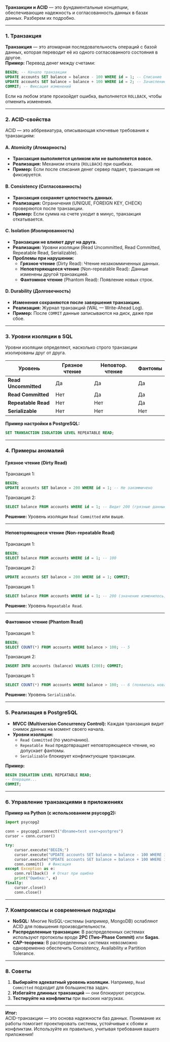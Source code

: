
**Транзакции и ACID** — это фундаментальные концепции, обеспечивающие надежность и согласованность данных в базах данных. Разберем их подробно.

---

### **1. Транзакция**
**Транзакция** — это атомарная последовательность операций с базой данных, которая переводит её из одного согласованного состояния в другое.  
**Пример:** Перевод денег между счетами:  
```sql
BEGIN; -- Начало транзакции
UPDATE accounts SET balance = balance - 100 WHERE id = 1; -- Списание
UPDATE accounts SET balance = balance + 100 WHERE id = 2; -- Зачисление
COMMIT; -- Фиксация изменений
```
Если на любом этапе произойдет ошибка, выполняется `ROLLBACK`, чтобы отменить изменения.

---

### **2. ACID-свойства**
ACID — это аббревиатура, описывающая ключевые требования к транзакциям:

#### **A. Atomicity (Атомарность)**
- **Транзакция выполняется целиком или не выполняется вовсе.**  
- **Реализация:** Механизм отката (`ROLLBACK`) при ошибках.  
- **Пример:** Если после списания денег сервер падает, транзакция не фиксируется.

#### **B. Consistency (Согласованность)**
- **Транзакция сохраняет целостность данных.**  
- **Реализация:** Ограничения (UNIQUE, FOREIGN KEY, CHECK) проверяются после транзакции.  
- **Пример:** Если сумма на счете уходит в минус, транзакция откатывается.

#### **C. Isolation (Изолированность)**
- **Транзакции не влияют друг на друга.**  
- **Реализация:** Уровни изоляции (Read Uncommitted, Read Committed, Repeatable Read, Serializable).  
- **Проблемы при нарушении:**  
  - **Грязное чтение** (Dirty Read): Чтение незакоммиченных данных.  
  - **Неповторяющееся чтение** (Non-repeatable Read): Данные изменены другой транзакцией.  
  - **Фантомное чтение** (Phantom Read): Появление новых строк.  

#### **D. Durability (Долговечность)**
- **Изменения сохраняются после завершения транзакции.**  
- **Реализация:** Журнал транзакций (WAL — Write-Ahead Log).  
- **Пример:** После `COMMIT` данные записываются на диск, даже при сбое.

---

### **3. Уровни изоляции в SQL**
Уровни изоляции определяют, насколько строго транзакции изолированы друг от друга.  

| **Уровень**            | **Грязное чтение** | **Неповтор. чтение** | **Фантомы** |
|-------------------------|--------------------|-----------------------|-------------|
| **Read Uncommitted**    | Да                 | Да                    | Да          |
| **Read Committed**      | Нет                | Да                    | Да          |
| **Repeatable Read**     | Нет                | Нет                   | Да          |
| **Serializable**        | Нет                | Нет                   | Нет         |

**Пример настройки в PostgreSQL:**  
```sql
SET TRANSACTION ISOLATION LEVEL REPEATABLE READ;
```

---

### **4. Примеры аномалий**
#### **Грязное чтение (Dirty Read)**
Транзакция 1:  
```sql
BEGIN;
UPDATE accounts SET balance = 200 WHERE id = 1; -- Не закоммичено
```
Транзакция 2:  
```sql
SELECT balance FROM accounts WHERE id = 1; -- Видит 200 (грязные данные)
```

**Решение:** Уровень изоляции `Read Committed` или выше.

---

#### **Неповторяющееся чтение (Non-repeatable Read)**
Транзакция 1:  
```sql
BEGIN;
SELECT balance FROM accounts WHERE id = 1; -- 100
```
Транзакция 2:  
```sql
UPDATE accounts SET balance = 200 WHERE id = 1; COMMIT;
```
Транзакция 1:  
```sql
SELECT balance FROM accounts WHERE id = 1; -- 200 (значение изменилось)
```

**Решение:** Уровень `Repeatable Read`.

---

#### **Фантомное чтение (Phantom Read)**
Транзакция 1:  
```sql
BEGIN;
SELECT COUNT(*) FROM accounts WHERE balance > 100; -- 5
```
Транзакция 2:  
```sql
INSERT INTO accounts (balance) VALUES (200); COMMIT;
```
Транзакция 1:  
```sql
SELECT COUNT(*) FROM accounts WHERE balance > 100; -- 6 (появилась новая строка)
```

**Решение:** Уровень `Serializable`.

---

### **5. Реализация в PostgreSQL**
- **MVCC (Multiversion Concurrency Control):** Каждая транзакция видит снимок данных на момент своего начала.  
- **Уровни изоляции:**  
  - `Read Committed` (по умолчанию).  
  - `Repeatable Read` предотвращает неповторяющееся чтение, но допускает фантомы.  
  - `Serializable` блокирует конфликтующие транзакции.  

**Пример:**  
```sql
BEGIN ISOLATION LEVEL REPEATABLE READ;
-- Операции...
COMMIT;
```

---

### **6. Управление транзакциями в приложениях**
**Пример на Python (с использованием psycopg2):**  
```python
import psycopg2

conn = psycopg2.connect("dbname=test user=postgres")
cursor = conn.cursor()

try:
    cursor.execute("BEGIN;")
    cursor.execute("UPDATE accounts SET balance = balance - 100 WHERE id = 1;")
    cursor.execute("UPDATE accounts SET balance = balance + 100 WHERE id = 2;")
    conn.commit()  # Фиксация
except Exception as e:
    conn.rollback()  # Откат при ошибке
    print("Ошибка:", e)
finally:
    cursor.close()
    conn.close()
```

---

### **7. Компромиссы и современные подходы**
- **NoSQL:** Многие NoSQL-системы (например, MongoDB) ослабляют ACID для повышения производительности.  
- **Распределенные транзакции:** В распределенных системах используют протоколы вроде **2PC (Two-Phase Commit)** или **Sagas**.  
- **CAP-теорема:** В распределенных системах невозможно одновременно обеспечить Consistency, Availability и Partition Tolerance.

---

### **8. Советы**
1. **Выбирайте адекватный уровень изоляции.** Например, `Read Committed` подходит для большинства задач.  
2. **Избегайте длинных транзакций** — они блокируют ресурсы.  
3. **Тестируйте на конфликты** при высоких нагрузках.  

---

**Итог:**  
ACID-транзакции — это основа надежности баз данных. Понимание их работы помогает проектировать системы, устойчивые к сбоям и конфликтам. Используйте их правильно, учитывая требования вашего приложения!
